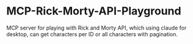 # MCP-Rick-Morty-API-Playground
MCP server for playing with Rick and Morty API, which using claude for desktop, can get characters per ID or all characters with pagination.
